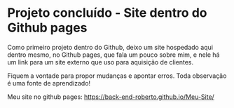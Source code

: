 # Projeto concluído - Site dentro do Github pages

Como primeiro projeto dentro do Github, deixo um site hospedado aqui dentro mesmo, no Github pages, que fala um pouco sobre mim, e nele há um link para um site externo que uso para aquisição de clientes.

Fiquem a vontade para propor mudanças e apontar erros. Toda observação é uma fonte de aprendizado!

 Meu site no github pages: https://back-end-roberto.github.io/Meu-Site/
